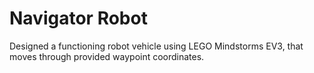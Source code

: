 # Navigator Robot
Designed a functioning robot vehicle using LEGO Mindstorms EV3, that moves through provided waypoint coordinates.
